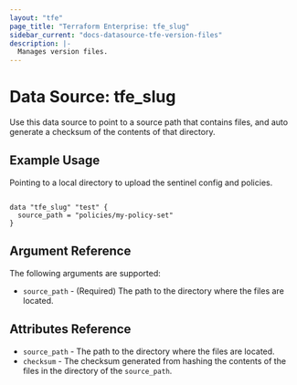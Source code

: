 ```yaml
---
layout: "tfe"
page_title: "Terraform Enterprise: tfe_slug"
sidebar_current: "docs-datasource-tfe-version-files"
description: |-
  Manages version files.
---
```

# Data Source: tfe_slug

Use this data source to point to a source path that contains files, and
auto generate a checksum of the contents of that directory.

## Example Usage

Pointing to a local directory to upload the sentinel config and policies.

```hcl

data "tfe_slug" "test" {
  source_path = "policies/my-policy-set"
}
```

## Argument Reference

The following arguments are supported:

* `source_path` - (Required) The path to the directory where the files are located.

## Attributes Reference

* `source_path` - The path to the directory where the files are located.
* `checksum` - The checksum generated from hashing the contents of the files
in the directory of the `source_path`.
